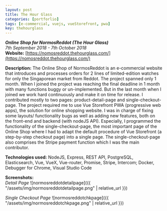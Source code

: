 ```yaml
---
layout: post
title: The Hour Glass
categories: [portforlio]
tags: [e-commercial, vuejs, vueStorefront, pwa]
key: thehourglass
---
```

**_Online Shop for NormosReddot (The Hour Glass)_**  
_7th September 2018 - 7th October 2018_  
**Website:** [https://nomosreddot.thehourglass.com/](https://nomosreddot.thehourglass.com/)

**Description:** The Online Shop of NormosReddot is an e-commercial website that introduces and processes orders for 2 lines of limited-edition watches for only the Singaporean market from Reddot.
The project spanned only 1 month. When I joined the project was reaching the final deadline in 1 month with many functions buggy or un-implemented. But in the last month when I joined we work hard continuously and make it on time for release. 
I contributed mostly to two pages: product-detail-page and single-checkout-page.
The project required me to use Vue Storefront PWA (progressive web apps), the solution for online shopping website. 
I was in charge of fixing some layouts/ functionality bugs as well as adding new features, both on the front-end and backend (with nodeJS API).
Especially, I programmed the functionality of the single-checkout-page, the most important page of the Online Shop where I had to adapt the default procedure of Vue Storefront (a step-by-step checkout page) into a single page. The single-checkout-page also comprises the Stripe payment function which I was the main contributor.

**Technologies used:** NodeJS, Express, REST API, PostgreSQL, Elasticsearch, Vue, VueX, Vue-router, Promise, Stripe, Intercom; Docker, Debugger for Chrome, Visual Studio Code

**Screenshots:**  
_Detail Page_
![normosreddotdetailpage]({{ "/assets/img/normosreddotdetailpage.png" | relative_url }})

_Single Checkout Page_
![normosreddotchkpage]({{ "/assets/img/normosreddotchkpage.png" | relative_url }})